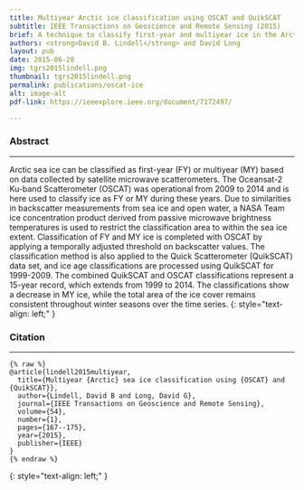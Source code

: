 ```yaml
---
title: Multiyear Arctic ice classification using OSCAT and QuikSCAT
subtitle: IEEE Transactions on Geoscience and Remote Sensing (2015) 
brief: A technique to classify first-year and multiyear ice in the Arctic based on radar backscatter.
authors: <strong>David B. Lindell</strong> and David Long 
layout: pub 
date: 2015-06-28
img: tgrs2015lindell.png
thumbnail: tgrs2015lindell.png
permalink: publications/oscat-ice
alt: image-alt
pdf-link: https://ieeexplore.ieee.org/document/7172497/ 

---
```


### Abstract
- - -

 Arctic sea ice can be classified as first-year (FY) or multiyear (MY) based on data collected by satellite microwave scatterometers. The Oceansat-2 Ku-band Scatterometer (OSCAT) was operational from 2009 to 2014 and is here used to classify ice as FY or MY during these years. Due to similarities in backscatter measurements from sea ice and open water, a NASA Team ice concentration product derived from passive microwave brightness temperatures is used to restrict the classification area to within the sea ice extent. Classification of FY and MY ice is completed with OSCAT by applying a temporally adjusted threshold on backscatter values. The classification method is also applied to the Quick Scatterometer (QuikSCAT) data set, and ice age classifications are processed using QuikSCAT for 1999-2009. The combined QuikSCAT and OSCAT classifications represent a 15-year record, which extends from 1999 to 2014. The classifications show a decrease in MY ice, while the total area of the ice cover remains consistent throughout winter seasons over the time series.
{: style="text-align: left;" }

### Citation
- - -
```
{% raw %}
@article{lindell2015multiyear,
  title={Multiyear {Arctic} sea ice classification using {OSCAT} and {QuikSCAT}},
  author={Lindell, David B and Long, David G},
  journal={IEEE Transactions on Geoscience and Remote Sensing},
  volume={54},
  number={1},
  pages={167--175},
  year={2015},
  publisher={IEEE}
}
{% endraw %}
```
{: style="text-align: left;" }


